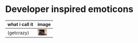 Developer inspired emoticons
=================

what i call it  | image
------------- | -------------
(getcrazy)  | ![getcrazy](get_crazy.gif) 

